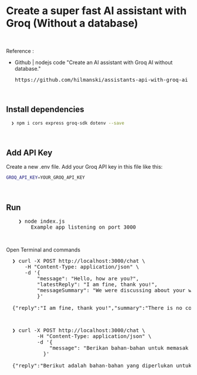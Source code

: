 # Create a super fast AI assistant with Groq (Without a database)

&nbsp;

Reference : <br />
<!-- - Docs | Create a super fast AI assistant with Groq (Without a database)
  <pre>https://serpapi.com/blog/create-super-fast-ai-assistant-with-groq/</pre> -->

- Github | nodejs code "Create an AI assistant with Groq AI without database."
  <pre>https://github.com/hilmanski/assistants-api-with-groq-ai</pre>

&nbsp;

## Install dependencies
```bash
  ❯ npm i cors express groq-sdk dotenv --save
```

&nbsp;

## Add API Key
Create a new .env file. Add your Groq API key in this file like this:
```bash
GROQ_API_KEY=YOUR_GROQ_API_KEY
```

&nbsp;

## Run

<pre>
    ❯ node index.js
        Example app listening on port 3000
</pre>

&nbsp;

Open Terminal and commands
<pre>
  ❯ curl -X POST http://localhost:3000/chat \
      -H "Content-Type: application/json" \
      -d '{
          "message": "Hello, how are you?",
          "latestReply": "I am fine, thank you!",
          "messageSummary": "We were discussing about your well-being."
          }'

  {"reply":"I am fine, thank you!","summary":"There is no conversation to summarize. The text you provided is a snippet of a conversation, but it appears to be the start of a conversation rather than a complete conversation."}
</pre>

&nbsp;

<pre>
  ❯ curl -X POST http://localhost:3000/chat \
          -H "Content-Type: application/json" \
          -d '{
              "message": "Berikan bahan-bahan untuk memasak nasi goreng yang enak dengan menggunakan bahasa indonesia"
            }'

  {"reply":"Berikut adalah bahan-bahan yang diperlukan untuk memasak nasi goreng yang enak:\n\nBahan:\n\n* 2 cup nasi putih yang sudah disimpan sebelumnya\n* 1 telur ayam\n* 1 buah wortel, cacah\n* 1 siung bawang bombay, cacah\n* 1 siung bawang merah, cacah\n* 2 tangkai seledri, cacah\n* 1 sdt garam\n* 1/2 sdt lada bubuk\n* 1 sdt kecap ikan\n* 1 sdt minyak wijen\n* 1 sdm margarine\n* 1 sdm minyak goreng\n* Gula pasir secukupnya\n* Pepaya yang telah disimpan sebelumnya (bisa dihilangkan jika tidak suka)\n\nInstruksi:\n\n1. Panaskan minyak goreng dalam wajan dengan api sedang.\n2. Tumis bawang bombay dan bawang merah hingga layu dan harum.\n3. Tambahkan wortel, seledri, garam, lada, dan kecap ikan. Aduk rata.\n4. Tambahkan nasi putih, telur ayam, dan gula pasir. Aduk hingga rata.\n5. Tambahkan margarine dan minyak wijen. Aduk hingga rata.\n6. Masak hingga nasi goreng tersebut jadi, serta korek dengan gurih.\n7. Hidangkan panas-panas atau dingin dengan pepaya yang telah disimpan sebelumnya.\n\nDemikian, nasi goreng yang enak dan nikmat sudah siap. Bon appetit!","summary":"This conversation is an exchange between a user (using a Indonesian phrase) and a language model (AI) to provide ingredients and recipe for a delicious fried rice dish (Nasi Goreng). The AI responds with a list of ingredients and a step-by-step cooking instruction in Indonesian. The ingredients include cooked white rice, egg, carrot, onions, garlic, scallions, salt, black pepper, fish sauce, sesame oil, margarine, vegetable oil, and sugar. The cooking steps involve pan-frying the onions and garlic, then adding the carrots, scallions, salt, and black pepper. The cooked rice, egg, and sugar are then added and mixed well. Finally, margarine and sesame oil are added, and the dish is cooked until flavorful and served hot or cold, optionally topped with pickled papaya."}
</pre>